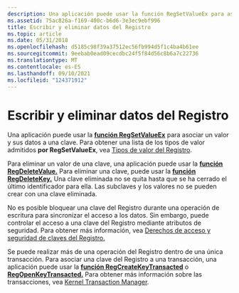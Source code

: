 ```yaml
---
description: Una aplicación puede usar la función RegSetValueEx para asociar un valor y sus datos a una clave. Para obtener una lista de los tipos de valor admitidos por RegSetValueEx, vea Tipos de valor del Registro.
ms.assetid: 75ac826a-f169-400c-b6d6-3e3ec9ebf996
title: Escribir y eliminar datos del Registro
ms.topic: article
ms.date: 05/31/2018
ms.openlocfilehash: d5185c98f39a37512ec56fb994d5f1c4ba4b61ee
ms.sourcegitcommit: 9eebab0ead09cecdbc24f5f84d56c8b6a7c22736
ms.translationtype: MT
ms.contentlocale: es-ES
ms.lasthandoff: 09/10/2021
ms.locfileid: "124371912"
---
```

# <a name="writing-and-deleting-registry-data"></a>Escribir y eliminar datos del Registro

Una aplicación puede usar la [**función RegSetValueEx**](/windows/desktop/api/Winreg/nf-winreg-regsetvalueexa) para asociar un valor y sus datos a una clave. Para obtener una lista de los tipos de valor admitidos **por RegSetValueEx**, vea [Tipos de valor del Registro](registry-value-types.md).

Para eliminar un valor de una clave, una aplicación puede usar la [**función RegDeleteValue.**](/windows/desktop/api/Winreg/nf-winreg-regdeletevaluea) Para eliminar una clave, puede usar la [**función RegDeleteKey.**](/windows/desktop/api/Winreg/nf-winreg-regdeletekeya) Una clave eliminada no se quita hasta que se ha cerrado el último identificador para ella. Las subclaves y los valores no se pueden crear con una clave eliminada.

No es posible bloquear una clave del Registro durante una operación de escritura para sincronizar el acceso a los datos. Sin embargo, puede controlar el acceso a una clave del Registro mediante atributos de seguridad. Para obtener más información, vea [Derechos de acceso y seguridad de claves del Registro.](registry-key-security-and-access-rights.md)

Se puede realizar más de una operación del Registro dentro de una única transacción. Para asociar una clave del Registro a una transacción, una aplicación puede usar la [**función RegCreateKeyTransacted**](/windows/desktop/api/Winreg/nf-winreg-regcreatekeytransacteda) o [**RegOpenKeyTransacted.**](/windows/desktop/api/Winreg/nf-winreg-regopenkeytransacteda) Para obtener más información sobre las transacciones, vea [Kernel Transaction Manager](/windows/desktop/Ktm/kernel-transaction-manager-portal).

 

 
